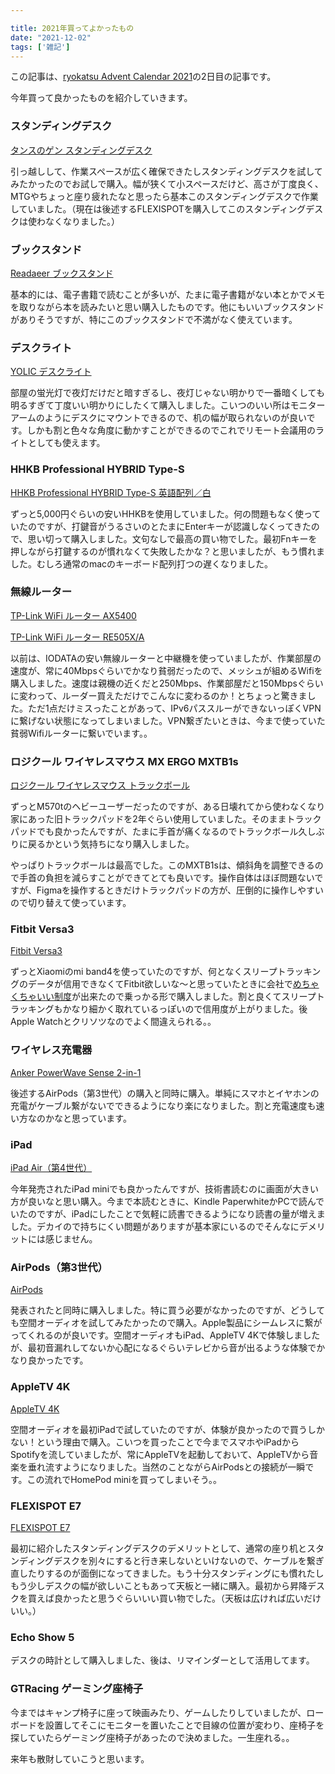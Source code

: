 ```yaml
---

title: 2021年買ってよかったもの
date: "2021-12-02"
tags: ['雑記']
---
```


この記事は、[ryokatsu Advent Calendar 2021](https://adventar.org/calendars/7126)の2日目の記事です。

今年買って良かったものを紹介していきます。

### スタンディングデスク

[タンスのゲン スタンディングデスク](https://www.amazon.co.jp/gp/product/B07DNSHBCV/)

引っ越しして、作業スペースが広く確保できたしスタンディングデスクを試してみたかったのでお試しで購入。幅が狭くて小スペースだけど、高さが丁度良く、MTGやちょっと座り疲れたなと思ったら基本このスタンディングデスクで作業していました。（現在は後述するFLEXISPOTを購入してこのスタンディングデスクは使わなくなりました。）


### ブックスタンド

[Readaeer ブックスタンド](https://www.amazon.co.jp/gp/product/B076VB1YKV/)

基本的には、電子書籍で読むことが多いが、たまに電子書籍がない本とかでメモを取りながら本を読みたいと思い購入したものです。他にもいいブックスタンドがありそうですが、特にこのブックスタンドで不満がなく使えています。


### デスクライト

[YOLIC デスクライト](https://www.amazon.co.jp/gp/product/B08QMCX1QP/)

部屋の蛍光灯で夜灯だけだと暗すぎるし、夜灯じゃない明かりで一番暗くしても明るすぎて丁度いい明かりにしたくて購入しました。こいつのいい所はモニターアームのようにデスクにマウントできるので、机の幅が取られないのが良いです。しかも割と色々な角度に動かすことができるのでこれでリモート会議用のライトとしても使えます。



### HHKB Professional HYBRID Type-S

[HHKB Professional HYBRID Type-S 英語配列／白](https://www.amazon.co.jp/gp/product/B082TQK2SB/)

ずっと5,000円ぐらいの安いHHKBを使用していました。何の問題もなく使っていたのですが、打鍵音がうるさいのとたまにEnterキーが認識しなくってきたので、思い切って購入しました。文句なしで最高の買い物でした。最初Fnキーを押しながら打鍵するのが慣れなくて失敗したかな？と思いましたが、もう慣れました。むしろ通常のmacのキーボード配列打つの遅くなりました。


### 無線ルーター

[TP-Link WiFi ルーター AX5400](https://www.amazon.co.jp/gp/product/B08RDHHS6Z)

[TP-Link WiFi ルーター  RE505X/A](https://www.amazon.co.jp/gp/product/B084T7FQ9J/)

以前は、IODATAの安い無線ルーターと中継機を使っていましたが、作業部屋の速度が、常に40Mbpsぐらいでかなり貧弱だったので、メッシュが組めるWifiを購入しました。速度は親機の近くだと250Mbps、作業部屋だと150Mbpsぐらいに変わって、ルーダー買えただけでこんなに変わるのか！とちょっと驚きました。ただ1点だけミスったことがあって、IPv6パススルーができないっぽくVPNに繋げない状態になってしまいました。VPN繋ぎたいときは、今まで使っていた貧弱Wifiルーターに繋いでいます。。


### ロジクール ワイヤレスマウス MX ERGO MXTB1s

[ロジクール ワイヤレスマウス トラックボール](https://www.amazon.co.jp/gp/product/B074Z71C2M/)

ずっとM570tのヘビーユーザーだったのですが、ある日壊れてから使わなくなり家にあった旧トラックパッドを2年ぐらい使用していました。そのままトラックパッドでも良かったんですが、たまに手首が痛くなるのでトラックボール久しぶりに戻るかという気持ちになり購入しました。

やっぱりトラックボールは最高でした。このMXTB1sは、傾斜角を調整できるので手首の負担を減らすことができてとても良いです。操作自体はほぼ問題ないですが、Figmaを操作するときだけトラックパッドの方が、圧倒的に操作しやすいので切り替えて使っています。

### Fitbit Versa3

[Fitbit Versa3](https://www.amazon.co.jp/gp/product/B08FS9QFMJ/)

ずっとXiaomiのmi band4を使っていたのですが、何となくスリープトラッキングのデータが信用できなくてFitbit欲しいな〜と思っていたときに会社で[めちゃくちゃいい制度](https://notion.yumemi.co.jp/oss/max)が出来たので乗っかる形で購入しました。割と良くてスリープトラッキングもかなり細かく取れているっぽいので信用度が上がりました。後Apple Watchとクリソツなのでよく間違えられる。。


### ワイヤレス充電器

[Anker PowerWave Sense 2-in-1](https://www.amazon.co.jp/gp/product/B097XNKFV8/)

後述するAirPods（第3世代）の購入と同時に購入。単純にスマホとイヤホンの充電がケーブル繋がないでできるようになり楽になりました。割と充電速度も速い方なのかなと思っています。


### iPad

[iPad Air（第4世代）](https://www.apple.com/jp/ipad-air/)

今年発売されたiPad miniでも良かったんですが、技術書読むのに画面が大きい方が良いなと思い購入。今まで本読むときに、Kindle PaperwhiteかPCで読んでいたのですが、iPadにしたことで気軽に読書できるようになり読書の量が増えました。デカイので持ちにくい問題がありますが基本家にいるのでそんなにデメリットには感じません。

### AirPods（第3世代）

[AirPods](https://www.apple.com/jp/airpods-3rd-generation/)

発表されたと同時に購入しました。特に買う必要がなかったのですが、どうしても空間オーディオを試してみたかったので購入。Apple製品にシームレスに繋がってくれるのが良いです。空間オーディオもiPad、AppleTV 4Kで体験しましたが、最初音漏れしてないか心配になるぐらいテレビから音が出るような体験でかなり良かったです。


### AppleTV 4K

[AppleTV 4K](https://www.apple.com/jp/apple-tv-4k/)

空間オーディオを最初iPadで試していたのですが、体験が良かったので買うしかない！という理由で購入。こいつを買ったことで今までスマホやiPadからSpotifyを流していましたが、常にAppleTVを起動しておいて、AppleTVから音楽を垂れ流すようになりました。当然のことながらAirPodsとの接続が一瞬です。この流れでHomePod miniを買ってしまいそう。。

### FLEXISPOT E7

[FLEXISPOT E7](https://flexispot.jp/e7-set.html)

最初に紹介したスタンディングデスクのデメリットとして、通常の座り机とスタンディングデスクを別々にすると行き来しないといけないので、ケーブルを繋ぎ直したりするのが面倒になってきました。もう十分スタンディングにも慣れたしもう少しデスクの幅が欲しいこともあって天板と一緒に購入。最初から昇降デスクを買えば良かったと思うぐらいいい買い物でした。（天板は広ければ広いだけいい。）

### Echo Show 5

デスクの時計として購入しました、後は、リマインダーとして活用してます。


### GTRacing ゲーミング座椅子

今まではキャンプ椅子に座って映画みたり、ゲームしたりしていましたが、ローボードを設置してそこにモニターを置いたことで目線の位置が変わり、座椅子を探していたらゲーミング座椅子があったので決めました。一生座れる。。

来年も散財していこうと思います。

